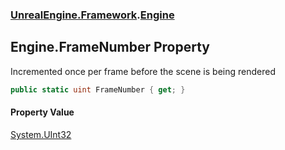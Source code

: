 ### [UnrealEngine.Framework](UnrealEngine_Framework.md 'UnrealEngine.Framework').[Engine](Engine.md 'UnrealEngine.Framework.Engine')
## Engine.FrameNumber Property
Incremented once per frame before the scene is being rendered  
```csharp
public static uint FrameNumber { get; }
```
#### Property Value
[System.UInt32](https://docs.microsoft.com/en-us/dotnet/api/System.UInt32 'System.UInt32')

